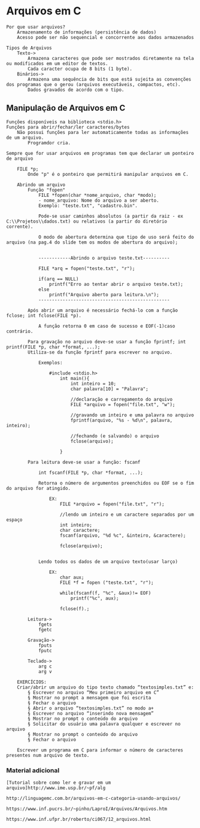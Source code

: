 # Arquivos em C

    Por que usar arquivos?
        Armazenamento de informações (persistência de dados)
        Acesso pode ser não sequencial e concorrente aos dados armazenados
    
    Tipos de Arquivos 
        Texto->
            Armazena caracteres que pode ser mostrados diretamente na tela ou modificados em um editor de textos.
            Cada caracter ocupa de 8 bits (1 byte).
        Binários->
            Armazena uma sequência de bits que está sujeita as convenções dos programas que o gerou (arquivos executáveis, compactos, etc).
            Dados gravados de acordo com o tipo.

## Manipulação de Arquivos em C

    Funções disponíveis na biblioteca <stdio.h>
    Funções para abrir/fechar/ler caracteres/bytes
        Não possui funções para ler automaticamente todas as informações de um arquivo.
            Programdor cria.
    
    Sempre que for usar arquivos em programas tem que declarar um ponteiro de arquivo

        FILE *p;
            Onde "p" é o ponteiro que permitirá manipular arquivos em C.

        Abrindo um arquivo
            Função "fopen"
                FILE *fopen(char *nome_arquivo, char *modo);
                - nome_arquivo: Nome do arquivo a ser aberto.
                Exemplo: "teste.txt", "cadastro.bin".

                Pode-se usar caminhos absolutos (a partir da raiz - ex C:\\Projetos\\dados.txt) ou relativos (a partir do diretório corrente).

                O modo de abertura determina que tipo de uso será feito do arquivo (na pag.4 do slide tem os modos de abertura do arquivo);


                ------------Abrindo o arquivo teste.txt----------

                FILE *arq = fopen("teste.txt", "r");

                if(arq == NULL)
                    printf("Erro ao tentar abrir o arquivo teste.txt);
                else
                    printf("Arquivo aberto para leitura.\n");
                -------------------------------------------------
            
            Após abrir um arquivo é necessário fechá-lo com a função fclose; int fclose(FILE *p).

                A função retorna 0 em caso de sucesso e EOF(-1)caso contrário.

            Para gravação no arquivo deve-se usar a função fprintf; int printf(FILE *p, char *format, ...);
            Utiliza-se da função fprintf para escrever no arquivo.

                Exemplos:

                    #include <stdio.h>
                        int main(){
                            int inteiro = 10;
                            char palavra[10] = "Palavra";

                            //declaração e carregamento do arquivo
                            FILE *arquivo = fopen("file.txt", "w");

                            //gravando um inteiro e uma palavra no arquivo
                            fprintf(arquivo, "%s - %d\n", palavra, inteiro);

                            //fechando (e salvando) o arquivo
                            fclose(arquivo);

                        }

            Para leitura deve-se usar a função: fscanf

                int fscanf(FILE *p, char *format, ...);

                Retorna o número de argumentos preenchidos ou EOF se o fim do arquivo for atingido.
            
                    EX:
                        FILE *arquivo = fopen("file.txt", "r");

                        //lendo um inteiro e um caractere separados por um espaço
                        int inteiro;
                        char caractere;
                        fscanf(arquivo, "%d %c", &inteiro, &caractere);

                        fclose(arquivo);
                

                Lendo todos os dados de um arquivo texto(usar larço)

                    EX:
                        char aux;
                        FILE *f = fopen ("teste.txt", "r");

                        while(fscanf(f, "%c", &aux)!= EOF)
                            printf("%c", aux);
                        
                        fclose(f).;
                    
            Leitura->
                fgets
                fgetc

            Gravação->
                fputs
                fputc
            
            Teclado->
                arg c
                arg v
            
        EXERCÍCIOS:
        Criar/abrir um arquivo do tipo texto chamado “textosimples.txt” e:
            § Escrever no arquivo “Meu primeiro arquivo em C”
            § Mostrar no prompt a mensagem que foi escrita
            § Fechar o arquivo
            § Abrir o arquivo “textosimples.txt” no modo a+
            § Escrever no arquivo “inserindo nova mensagem”
            § Mostrar no prompt o conteúdo do arquivo
            § Solicitar do usuário uma palavra qualquer e escrever no arquivo
            § Mostrar no prompt o conteúdo do arquivo
            § Fechar o arquivo
        
        Escrever um programa em C para informar o número de caracteres presentes num arquivo de texto.

### Material adicional

    [Tutorial sobre como ler e gravar em um arquivo]http://www.ime.usp.br/~pf/alg

    http://linguagemc.com.br/arquivos-em-c-categoria-usando-arquivos/

    https://www.inf.pucrs.br/~pinho/LaproI/Arquivos/Arquivos.htm

    https://www.inf.ufpr.br/roberto/ci067/12_arquivos.html